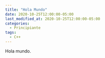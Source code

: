 ```yaml
---
title: "Hola Mundo"
date: 2020-10-25T12:00:00-05:00
last_modified_at: 2020-10-25T12:00:00-05:00
categories:
  - Principiante
tags:
  - C++
---
```


Hola mundo.
